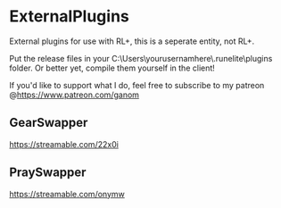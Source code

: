 # ExternalPlugins
External plugins for use with RL+, this is a seperate entity, not RL+.

Put the release files in your C:\Users\yourusernamhere\\.runelite\plugins folder.
Or better yet, compile them yourself in the client!

If you'd like to support what I do, feel free to subscribe to my patreon @https://www.patreon.com/ganom

## GearSwapper
https://streamable.com/22x0i

## PraySwapper
https://streamable.com/onymw
